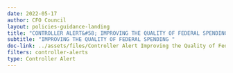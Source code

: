 ```yaml
---
date: 2022-05-17
author: CFO Council
layout: policies-guidance-landing 
title: "CONTROLLER ALERT&#58; IMPROVING THE QUALITY OF FEDERAL SPENDING TRANSPARENCY ON USASPENDING.GOV"
subtitle: "IMPROVING THE QUALITY OF FEDERAL SPENDING "
doc-link: ../assets/files/Controller Alert Improving the Quality of Federal Spending Transparency on USASpending.Gov_2014.08.20.pdf
filters: controller-alerts
type: Controller Alert
---
```

